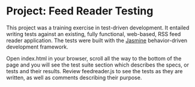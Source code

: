 # Project: Feed Reader Testing

This project was a training exercise in test-driven development.  It entailed writing tests against an existing, fully functional, web-based, RSS feed reader application.  The tests were built with the [Jasmine](https://jasmine.github.io/index.html) behavior-driven development framework.

Open index.html in your browser, scroll all the way to the bottom of the page and you will see the test suite section which describes the specs, or tests and their results.  Review feedreader.js to see the tests as they are written, as well as comments describing their purpose.
